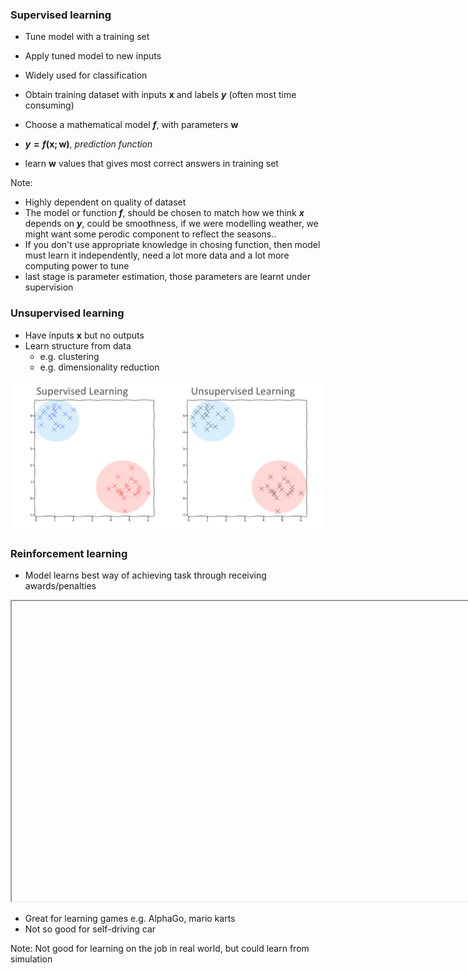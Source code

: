 ### Supervised learning
* Tune model with a training set
* Apply tuned model to new inputs
* Widely used for classification


* Obtain training dataset with inputs **$\mathbf{x}$** and labels **$y$** (often most time consuming)
* Choose a mathematical model **$f$**, with parameters **$\mathbf{w}$**
* **$y=f(\mathbf{x; w})$**, *prediction function*
* learn **$\mathbf{w}$** values that gives most correct answers in training set

Note:
* Highly dependent on quality of dataset
* The model or function **$f$**, should be chosen to match how we think **$x$** depends on **$y$**, could be smoothness,
if we were modelling weather, we might want some perodic component to reflect the seasons..
* If you don't use appropriate knowledge in chosing function, then model must learn it independently, need a lot more 
data and a lot more computing power to tune 
* last stage is parameter estimation, those parameters are learnt under supervision


### Unsupervised learning
* Have inputs **$\mathbf{x}$** but no outputs
* Learn structure from data
    * e.g. clustering
    * e.g. dimensionality reduction


![](Slides/assets/sl_vs_ul.png?raw=true)<!-- .element height="100%" width="100%"-->


### Reinforcement learning
* Model learns best way of achieving task through receiving awards/penalties
<iframe width="854" height="480" data-src="https://www.youtube.com/embed/lJzv3aUGiDU?autoplay=1"></iframe>


* Great for learning games e.g. AlphaGo, mario karts
* Not so good for self-driving car  

Note:
Not good for learning on the job in real world, but could learn from simulation

